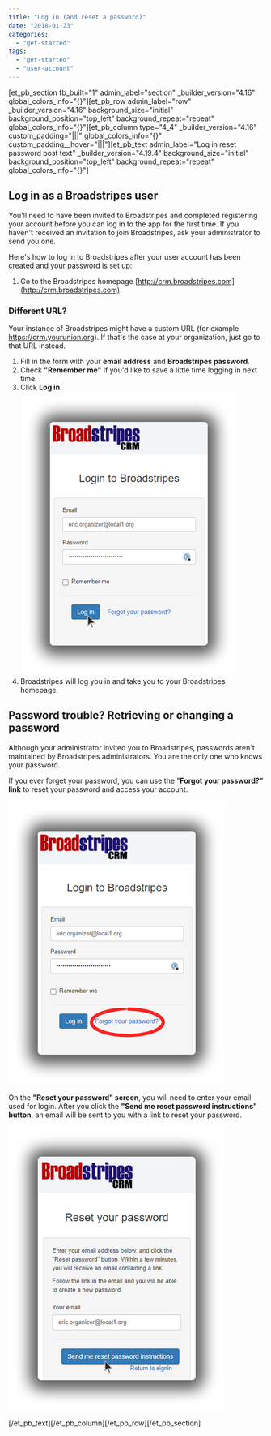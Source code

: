 ```yaml
---
title: "Log in (and reset a password)"
date: "2018-01-23"
categories: 
  - "get-started"
tags: 
  - "get-started"
  - "user-account"
---
```


\[et\_pb\_section fb\_built="1" admin\_label="section" \_builder\_version="4.16" global\_colors\_info="{}"\]\[et\_pb\_row admin\_label="row" \_builder\_version="4.16" background\_size="initial" background\_position="top\_left" background\_repeat="repeat" global\_colors\_info="{}"\]\[et\_pb\_column type="4\_4" \_builder\_version="4.16" custom\_padding="|||" global\_colors\_info="{}" custom\_padding\_\_hover="|||"\]\[et\_pb\_text admin\_label="Log in reset password post text" \_builder\_version="4.19.4" background\_size="initial" background\_position="top\_left" background\_repeat="repeat" global\_colors\_info="{}"\]

## Log in as a Broadstripes user

You'll need to have been invited to Broadstripes and completed registering your account before you can log in to the app for the first time. If you haven't received an invitation to join Broadstripes, ask your administrator to send you one.

Here's how to log in to Broadstripes after your user account has been created and your password is set up:

1. Go to the Broadstripes homepage [http://crm.broadstripes.com](http://crm.broadstripes.com)

### Different URL?

Your instance of Broadstripes might have a custom URL (for example https://crm.yourunion.org). If that's the case at your organization, just go to that URL instead.

1. Fill in the form with your **email address** and **Broadstripes password**.
2. Check **"Remember me"** if you'd like to save a little time logging in next time.
3. Click **Log in.**  
    ![](images/broadstripes-login-screen-2.png)
4. Broadstripes will log you in and take you to your Broadstripes homepage.

## Password trouble? Retrieving or changing a password

Although your administrator invited you to Broadstripes, passwords aren't maintained by Broadstripes administrators. You are the only one who knows your password.

If you ever forget your password, you can use the "**Forgot your password?" link** to reset your password and access your account.

![](images/broadstripes-login-screen-forgotpass.png)

On the **"Reset your password" screen**, you will need to enter your email used for login. After you click the **"Send me reset password instructions" button**, an email will be sent to you with a link to reset your password.

![](images/broadstripes-reset-screen.png)

\[/et\_pb\_text\]\[/et\_pb\_column\]\[/et\_pb\_row\]\[/et\_pb\_section\]
